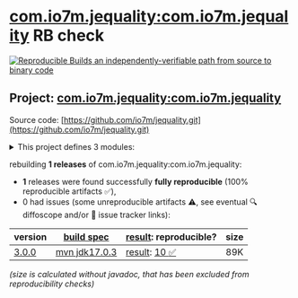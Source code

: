 [com.io7m.jequality:com.io7m.jequality](https://central.sonatype.com/artifact/com.io7m.jequality/com.io7m.jequality/versions) RB check
=======

[![Reproducible Builds](https://reproducible-builds.org/images/logos/rb.svg) an independently-verifiable path from source to binary code](https://reproducible-builds.org/)

## Project: [com.io7m.jequality:com.io7m.jequality](https://central.sonatype.com/artifact/com.io7m.jequality/com.io7m.jequality/versions)

Source code: [https://github.com/io7m/jequality.git](https://github.com/io7m/jequality.git)

<details><summary>This project defines 3 modules:</summary>

* [com.io7m.jequality:com.io7m.jequality](https://central.sonatype.com/artifact/com.io7m.jequality/com.io7m.jequality/3.0.0)
* [com.io7m.jequality:com.io7m.jequality.core](https://central.sonatype.com/artifact/com.io7m.jequality/com.io7m.jequality.core/3.0.0)
* [com.io7m.jequality:com.io7m.jequality.documentation](https://central.sonatype.com/artifact/com.io7m.jequality/com.io7m.jequality.documentation/3.0.0)
</details>

rebuilding **1 releases** of com.io7m.jequality:com.io7m.jequality:
- **1** releases were found successfully **fully reproducible** (100% reproducible artifacts :white_check_mark:),
- 0 had issues (some unreproducible artifacts :warning:, see eventual :mag: diffoscope and/or :memo: issue tracker links):

| version | [build spec](/BUILDSPEC.md) | [result](https://reproducible-builds.org/docs/jvm/): reproducible? | size |
| -- | --------- | ------ | -- |
| [3.0.0](https://central.sonatype.com/artifact/com.io7m.jequality/com.io7m.jequality/3.0.0/pom) | [mvn jdk17.0.3](com.io7m.jequality-3.0.0.buildspec) | [result](com.io7m.jequality-3.0.0.buildinfo): [10 :white_check_mark: ](com.io7m.jequality-3.0.0.buildcompare) | 89K |

<i>(size is calculated without javadoc, that has been excluded from reproducibility checks)</i>

